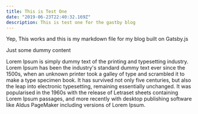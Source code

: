 ```yaml
---
title: This is Test One
date: "2019-06-23T22:40:32.169Z"
description: This is test one for the gastby blog
---
```


Yep, This works and this is my markdown file for my blog built on Gatsby.js


Just some dummy content

Lorem Ipsum is simply dummy text of the printing and typesetting industry. Lorem Ipsum has been the industry's standard dummy text ever since the 1500s, when an unknown printer took a galley of type and scrambled it to make a type specimen book. It has survived not only five centuries, but also the leap into electronic typesetting, remaining essentially unchanged. It was popularised in the 1960s with the release of Letraset sheets containing Lorem Ipsum passages, and more recently with desktop publishing software like Aldus PageMaker including versions of Lorem Ipsum.